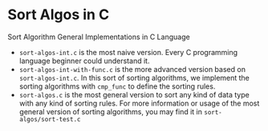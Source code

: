 # Sort Algos in C
Sort Algorithm General Implementations in C Language



- `sort-algos-int.c` is the most naive version. Every C programming language beginner could understand it.
- `sort-algos-int-with-func.c` is the more advanced version based on `sort-algos-int.c`. In this sort of sorting algorithms, we implement the sorting algorithms with `cmp_func` to define the sorting rules.
- `sort-algos.c` is the most general version to sort any kind of data type with any kind of sorting rules. For more information or usage of the most general version of sorting algorithms, you may find it in `sort-algos/sort-test.c`

